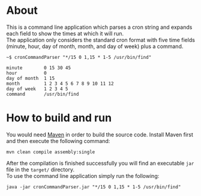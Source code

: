 
# About
This is a command line application which parses a cron string and expands each field to show the times at which it will run.   
The application only considers the standard cron format with five time fields (minute, hour, day of month, month, and day of week) plus a command.

`~$ cronCommandParser "*/15 0 1,15 * 1-5 /usr/bin/find"`

```
minute        0 15 30 45
hour          0
day of month  1 15
month         1 2 3 4 5 6 7 8 9 10 11 12
day of week   1 2 3 4 5
command       /usr/bin/find
```

# How to build and run
You would need [Maven](https://maven.apache.org/) in order to build the source code.
Install Maven first and then execute the following command:
```
mvn clean compile assembly:single
```
After the compilation is finished successfully you will find an executable `jar` file in the `target/` directory.  
To use the command line application simply run the following:
```
java -jar cronCommandParser.jar "*/15 0 1,15 * 1-5 /usr/bin/find"
```
